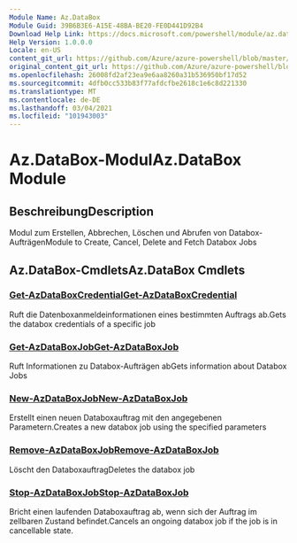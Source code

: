 ```yaml
---
Module Name: Az.DataBox
Module Guid: 39B6B3E6-A15E-48BA-BE20-FE0D441D92B4
Download Help Link: https://docs.microsoft.com/powershell/module/az.databox
Help Version: 1.0.0.0
Locale: en-US
content_git_url: https://github.com/Azure/azure-powershell/blob/master/src/DataBox/DataBox/help/Az.DataBox.md
original_content_git_url: https://github.com/Azure/azure-powershell/blob/master/src/DataBox/DataBox/help/Az.DataBox.md
ms.openlocfilehash: 26008fd2af23ea9e6aa8260a31b536950bf17d52
ms.sourcegitcommit: 4dfb0cc533b83f77afdcfbe2618c1e6c8d221330
ms.translationtype: MT
ms.contentlocale: de-DE
ms.lasthandoff: 03/04/2021
ms.locfileid: "101943003"
---
```

# <span data-ttu-id="30cdc-101">Az.DataBox-Modul</span><span class="sxs-lookup"><span data-stu-id="30cdc-101">Az.DataBox Module</span></span>
## <span data-ttu-id="30cdc-102">Beschreibung</span><span class="sxs-lookup"><span data-stu-id="30cdc-102">Description</span></span>
<span data-ttu-id="30cdc-103">Modul zum Erstellen, Abbrechen, Löschen und Abrufen von Databox-Aufträgen</span><span class="sxs-lookup"><span data-stu-id="30cdc-103">Module to Create, Cancel, Delete and Fetch Databox Jobs</span></span>

## <span data-ttu-id="30cdc-104">Az.DataBox-Cmdlets</span><span class="sxs-lookup"><span data-stu-id="30cdc-104">Az.DataBox Cmdlets</span></span>
### [<span data-ttu-id="30cdc-105">Get-AzDataBoxCredential</span><span class="sxs-lookup"><span data-stu-id="30cdc-105">Get-AzDataBoxCredential</span></span>](Get-AzDataBoxCredential.md)
<span data-ttu-id="30cdc-106">Ruft die Datenboxanmeldeinformationen eines bestimmten Auftrags ab.</span><span class="sxs-lookup"><span data-stu-id="30cdc-106">Gets the databox credentials of a specific job</span></span>

### [<span data-ttu-id="30cdc-107">Get-AzDataBoxJob</span><span class="sxs-lookup"><span data-stu-id="30cdc-107">Get-AzDataBoxJob</span></span>](Get-AzDataBoxJob.md)
<span data-ttu-id="30cdc-108">Ruft Informationen zu Databox-Aufträgen ab</span><span class="sxs-lookup"><span data-stu-id="30cdc-108">Gets information about Databox Jobs</span></span>

### [<span data-ttu-id="30cdc-109">New-AzDataBoxJob</span><span class="sxs-lookup"><span data-stu-id="30cdc-109">New-AzDataBoxJob</span></span>](New-AzDataBoxJob.md)
<span data-ttu-id="30cdc-110">Erstellt einen neuen Databoxauftrag mit den angegebenen Parametern.</span><span class="sxs-lookup"><span data-stu-id="30cdc-110">Creates a new databox job using the specified parameters</span></span>

### [<span data-ttu-id="30cdc-111">Remove-AzDataBoxJob</span><span class="sxs-lookup"><span data-stu-id="30cdc-111">Remove-AzDataBoxJob</span></span>](Remove-AzDataBoxJob.md)
<span data-ttu-id="30cdc-112">Löscht den Databoxauftrag</span><span class="sxs-lookup"><span data-stu-id="30cdc-112">Deletes the databox job</span></span>

### [<span data-ttu-id="30cdc-113">Stop-AzDataBoxJob</span><span class="sxs-lookup"><span data-stu-id="30cdc-113">Stop-AzDataBoxJob</span></span>](Stop-AzDataBoxJob.md)
<span data-ttu-id="30cdc-114">Bricht einen laufenden Databoxauftrag ab, wenn sich der Auftrag im zellbaren Zustand befindet.</span><span class="sxs-lookup"><span data-stu-id="30cdc-114">Cancels an ongoing databox job if the job is in cancellable state.</span></span>

